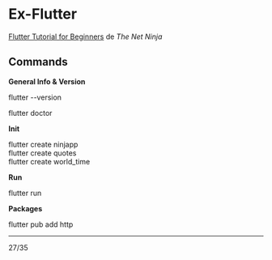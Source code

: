 # Ex-Flutter

[Flutter Tutorial for Beginners](https://www.youtube.com/playlist?list=PL4cUxeGkcC9jLYyp2Aoh6hcWuxFDX6PBJ) de *The Net Ninja*

## Commands

**General Info & Version**

flutter --version

flutter doctor

**Init**

flutter create ninjapp<br>
flutter create quotes<br>
flutter create world_time

**Run**

flutter run

**Packages**

flutter pub add http

***

27/35